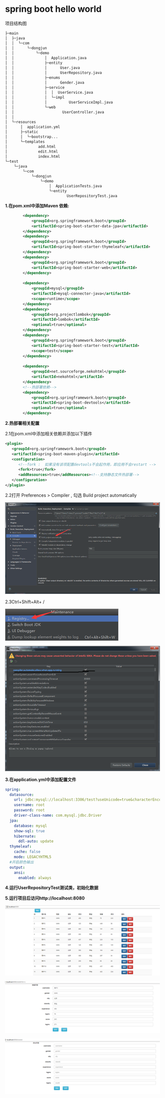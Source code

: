 # spring boot hello world 

项目结构图

```
├─main
│  ├─java
│  │  └─com
│  │      └─dongjun
│  │          └─demo
│  │              │  Application.java
│  │              ├─entity
│  │              │      User.java
│  │              │      UserRepository.java   
│  │              ├─enums
│  │              │      Gender.java   
│  │              ├─service
│  │              │  │  UserService.java 
│  │              │  └─impl
│  │              │          UserServiceImpl.java     
│  │              └─web
│  │                      UserController.java
│  │                      
│  └─resources
│      │  application.yml
│      ├─static
│      │  └─bootstrap...                 
│      └─templates
│              add.html
│              edit.html
│              index.html     
└─test
    └─java
        └─com
            └─dongjun
                └─demo
                    │  ApplicationTests.java
                    └─entity
                            UserRepositoryTest.java
```

**1.在pom.xml中添加Maven 依赖:**

```xml
		<dependency>
			<groupId>org.springframework.boot</groupId>
			<artifactId>spring-boot-starter-data-jpa</artifactId>
		</dependency>
		<dependency>
			<groupId>org.springframework.boot</groupId>
			<artifactId>spring-boot-starter-thymeleaf</artifactId>
		</dependency>
		<dependency>
			<groupId>org.springframework.boot</groupId>
			<artifactId>spring-boot-starter-web</artifactId>
		</dependency>

		<dependency>
			<groupId>mysql</groupId>
			<artifactId>mysql-connector-java</artifactId>
			<scope>runtime</scope>
		</dependency>
		<dependency>
			<groupId>org.projectlombok</groupId>
			<artifactId>lombok</artifactId>
			<optional>true</optional>
		</dependency>
		<dependency>
			<groupId>org.springframework.boot</groupId>
			<artifactId>spring-boot-starter-test</artifactId>
			<scope>test</scope>
		</dependency>

		<dependency>
			<groupId>net.sourceforge.nekohtml</groupId>
			<artifactId>nekohtml</artifactId>
		</dependency>
		<!--热部署依赖-->
		<dependency>
			<groupId>org.springframework.boot</groupId>
			<artifactId>spring-boot-devtools</artifactId>
			<optional>true</optional>
		</dependency>
```

**2.热部署相关配置**

2.1在pom.xml中添加相关依赖并添加以下插件

```xml
<plugin>
   <groupId>org.springframework.boot</groupId>
   <artifactId>spring-boot-maven-plugin</artifactId>
   <configuration>
      <!--fork :  如果没有该项配置devtools不会起作用，即应用不会restart -->
      <fork>true</fork>
      <addResources>true</addResources><!--支持静态文件热部署-->
   </configuration>
</plugin>
```

2.2打开 Preferences > Compiler , 勾选 Build project automatically

![](https://raw.githubusercontent.com/EastLord/spring-boot-learning/master/image/7-1.png)

2.3Ctrl+Shift+Alt+ /

![](https://raw.githubusercontent.com/EastLord/spring-boot-learning/master/image/7-2.png)

![](https://raw.githubusercontent.com/EastLord/spring-boot-learning/master/image/7-3.png)

**3.在application.yml中添加配置文件**

```yaml
spring:
  datasource:
    url: jdbc:mysql://localhost:3306/test?useUnicode=true&characterEncoding=utf-8&useSSL=false
    username: root
    password: root
    driver-class-name: com.mysql.jdbc.Driver
  jpa:
    database: mysql
    show-sql: true
    hibernate:
      ddl-auto: update
  thymeleaf:
    cache: false
    mode: LEGACYHTML5
  #开启颜色输出
  output:
    ansi:
      enabled: always
```

**4.运行UserRepositoryTest测试类，初始化数据**

**5.运行项目后访问http://localhost:8080**

![](https://raw.githubusercontent.com/EastLord/spring-boot-learning/master/image/7-4.png)

![](https://raw.githubusercontent.com/EastLord/spring-boot-learning/master/image/7-5.png)

![](https://raw.githubusercontent.com/EastLord/spring-boot-learning/master/image/7-6.png)

